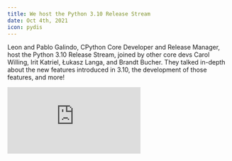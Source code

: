 ```yaml
---
title: We host the Python 3.10 Release Stream
date: Oct 4th, 2021
icon: pydis
---
```


Leon and Pablo Galindo, CPython Core Developer and Release Manager, host the
Python 3.10 Release Stream, joined by other core devs Carol Willing, Irit
Katriel, Łukasz Langa, and Brandt Bucher. They talked in-depth about the new
features introduced in 3.10, the development of those features, and more!

<div class="force-aspect-container">
<iframe allowfullscreen="" class="force-aspect-content"
allow="accelerometer; autoplay; clipboard-write; encrypted-media; gyroscope; picture-in-picture"
frameborder="0" src="https://www.youtube.com/embed/AHT2l3hcIJg"></iframe>
</div>

